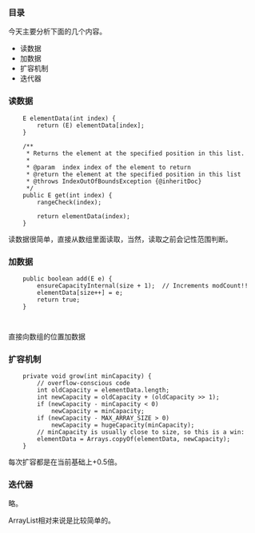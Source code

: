 ### 目录

今天主要分析下面的几个内容。

* 读数据
* 加数据
* 扩容机制
* 迭代器

### 读数据

```
    E elementData(int index) {
        return (E) elementData[index];
    }

    /**
     * Returns the element at the specified position in this list.
     *
     * @param  index index of the element to return
     * @return the element at the specified position in this list
     * @throws IndexOutOfBoundsException {@inheritDoc}
     */
    public E get(int index) {
        rangeCheck(index);

        return elementData(index);
    }
```

读数据很简单，直接从数组里面读取，当然，读取之前会记性范围判断。

### 加数据

```
    public boolean add(E e) {
        ensureCapacityInternal(size + 1);  // Increments modCount!!
        elementData[size++] = e;
        return true;
    }
    
    
```

直接向数组的位置加数据

### 扩容机制

```
    private void grow(int minCapacity) {
        // overflow-conscious code
        int oldCapacity = elementData.length;
        int newCapacity = oldCapacity + (oldCapacity >> 1);
        if (newCapacity - minCapacity < 0)
            newCapacity = minCapacity;
        if (newCapacity - MAX_ARRAY_SIZE > 0)
            newCapacity = hugeCapacity(minCapacity);
        // minCapacity is usually close to size, so this is a win:
        elementData = Arrays.copyOf(elementData, newCapacity);
    }

```

每次扩容都是在当前基础上+0.5倍。


### 迭代器

略。


ArrayList相对来说是比较简单的。